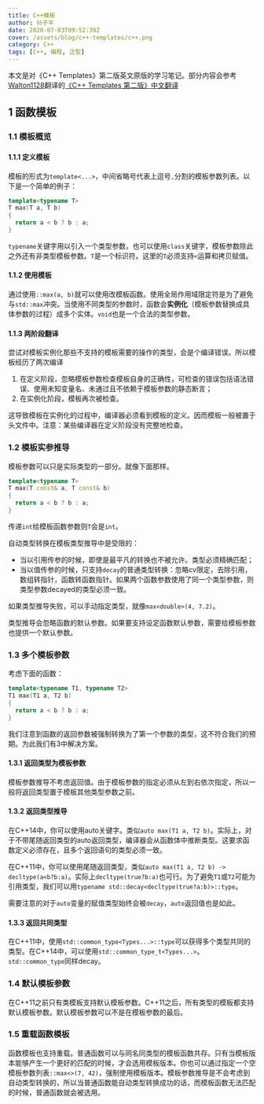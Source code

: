 ```yaml
---
title: C++模板
author: 孙子平
date: 2020-07-03T09:52:39Z
cover: /assets/blog/c++-templates/c++.png
category: C++
tags: [C++, 编程, 泛型]
---
```


本文是对《C++ Templates》第二版英文原版的学习笔记。部分内容会参考[Walton1128](https://github.com/Walton1128)翻译的[《C++ Templates 第二版》中文翻译](https://github.com/Walton1128/CPP-Templates-2nd--)

<!-- more -->

## 1 函数模板

### 1.1 模板概览

#### 1.1.1 定义模板

模板的形式为`template<...>`，中间省略号代表上逗号`,`分割的模板参数列表。以下是一个简单的例子：

```cpp
template<typename T>
T max(T a, T b)
{
  return a < b ? b : a;
}
```

`typename`关键字用以引入一个类型参数，也可以使用`class`关键字，模板参数除此之外还有非类型模板参数。`T`是一个标识符。这里的`T`必须支持`<`运算和拷贝赋值。

#### 1.1.2 使用模板

通过使用`::max(a, b)`就可以使用改模板函数。使用全局作用域限定符是为了避免与`std::max`冲突。当使用不同类型的参数时，函数会**实例化**（模板参数替换成具体参数的过程）成多个实体。`void`也是一个合法的类型参数。

#### 1.1.3 两阶段翻译

尝试对模板实例化那些不支持的模板需要的操作的类型，会是个编译错误。所以模板经历了两次编译

1. 在定义阶段，忽略模板参数检查模板自身的正确性，可检查的错误包括语法错误、使用未知变量名、未通过且不依赖于模板参数的静态断言；
2. 在实例化阶段，模板再次被检查。

这导致模板在实例化的过程中，编译器必须看到模板的定义。因而模板一般被置于头文件中。注意：某些编译器在定义阶段没有完整地检查。

### 1.2 模板实参推导

模板参数可以只是实际类型的一部分。就像下面那样。

```cpp
template<typename T>
T max(T const& a, T const& b)
{
  return a < b ? b : a;
}
```

传递`int`给模板函数参数则`T`会是`int`。

自动类型转换在模板类型推导中是受限的：

- 当以引用传参的时候，即使是最平凡的转换也不被允许。类型必须精确匹配；
- 当以值传参的时候，只支持`decay`的普通类型转换：忽略cv限定，去除引用，数组转指针，函数转函数指针。如果两个函数参数使用了同一个类型参数，则类型参数decayed的类型必须一致。

如果类型推导失败，可以手动指定类型，就像`max<double>(4, 7.2)`。

类型推导会忽略函数的默认参数。如果要支持设定函数默认参数，需要给模板参数也提供一个默认参数。

### 1.3 多个模板参数

考虑下面的函数：

```cpp
template<typename T1, typename T2>
T1 max(T1 a, T2 b)
{
  return a < b ? b : a;
}
```

我们注意到函数的返回参数被强制转换为了第一个参数的类型，这不符合我们的预期。为此我们有3中解决方案。

#### 1.3.1 返回类型为模板参数

模板参数推导不考虑返回值。由于模板参数的指定必须从左到右依次指定，所以一般将返回类型置于模板其他类型参数之前。

#### 1.3.2 返回类型推导

在C++14中，你可以使用auto关键字。类似`auto max(T1 a, T2 b)`。实际上，对于不带尾随返回类型的auto返回类型，编译器会从函数体中推断类型。这要求函数定义必须存在，且多个返回语句的类型必须一致。

在C++11中，你可以使用尾随返回类型，类似`auto max(T1 a, T2 b) -> decltype(a<b?b:a)`。实际上`decltype(true?b:a)`也可行。为了避免`T1`或`T2`可能为引用类型，我们可以用`typename std::decay<decltype(true?a:b)>::type`。

需要注意的对于`auto`变量的赋值类型始终会被`decay`，`auto`返回值也是如此。

#### 1.3.3 返回共同类型

在C++11中，使用`std::common_type<Types...>::type`可以获得多个类型共同的类型。在C++14中，可以使用`std::common_type_t<Types...>`。`std::common_type`同样decay。

### 1.4 默认模板参数

在C++11之前只有类模板支持默认模板参数。C++11之后，所有类型的模板都支持默认模板参数。默认模板参数可以不是在模板参数的最后。

### 1.5 重载函数模板

函数模板也支持重载。普通函数可以与同名同类型的模板函数共存。只有当模板版本能够产生一个更好的匹配的时候，才会选用模板版本。你也可以通过指定一个空模板参数列表`::max<>(7, 42)`，强制使用模板版本。模板参数推导是不会考虑到自动类型转换的，所以当普通函数能自动类型转换成功的话，而模板函数无法匹配的时候，普通函数就会被选用。
